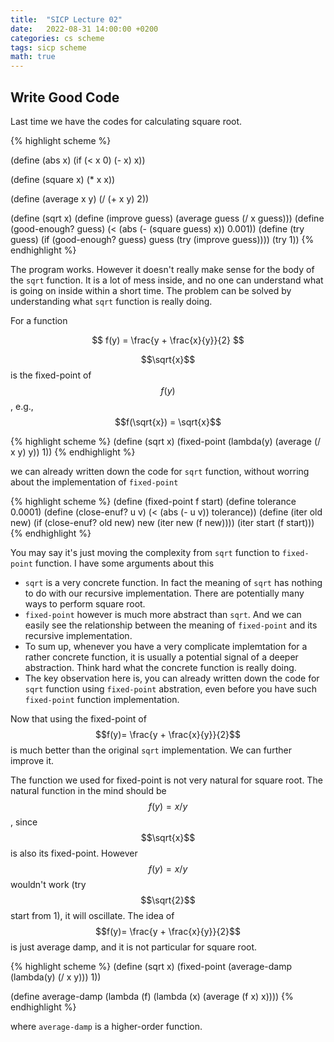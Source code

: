 ```yaml
---
title:  "SICP Lecture 02"
date:   2022-08-31 14:00:00 +0200
categories: cs scheme
tags: sicp scheme
math: true
---
```


## Write Good Code

Last time we have the codes for calculating square root.

{% highlight scheme %}

(define (abs x)
  (if (< x 0)
      (- x)
      x))

(define (square x) (* x x))

(define (average x y) (/ (+ x y) 2))

(define (sqrt x)
  (define (improve guess) (average guess (/ x guess)))
  (define (good-enough? guess) (< (abs (- (square guess) x)) 0.001))
  (define (try guess)
    (if (good-enough? guess)
        guess
        (try (improve guess))))
  (try 1))
{% endhighlight %}

The program works.
However it doesn't really make sense for the body of the `sqrt` function.
It is a lot of mess inside, and no one can understand what is going on inside within a short time.
The problem can be solved by understanding what `sqrt` function is really doing.

For a function

$$
f(y) = \frac{y + \frac{x}{y}}{2}
$$

$$\sqrt{x}$$ is the fixed-point of $$f(y)$$, e.g., $$f(\sqrt{x}) = \sqrt{x}$$

{% highlight scheme %}
(define (sqrt x)
  (fixed-point (lambda(y) (average (/ x y) y)) 1))
{% endhighlight %}

we can already written down the code for `sqrt` function, without worring about the implementation of `fixed-point`

{% highlight scheme %}
(define (fixed-point f start)
  (define tolerance 0.0001)
  (define (close-enuf? u v)
    (< (abs (- u v)) tolerance))
  (define (iter old new)
    (if (close-enuf? old new)
        new
        (iter new (f new))))
  (iter start (f start)))
{% endhighlight %}

You may say it's just moving the complexity from `sqrt` function to `fixed-point` function. I have some arguments about this

- `sqrt` is a very concrete function. In fact the meaning of `sqrt` has nothing to do with our recursive implementation. There are potentially many ways to perform square root.
- `fixed-point` however is much more abstract than `sqrt`. And we can easily see the relationship between the meaning of `fixed-point` and its recursive implementation.
- To sum up, whenever you have a very complicate implemtation for a rather concrete function, it is usually a potential signal of a deeper abstraction. Think hard what the concrete function is really doing.
- The key observation here is, you can already written down the code for `sqrt` function using `fixed-point` abstration, even before you have such `fixed-point` function implementation.

Now that using the fixed-point of $$f(y)= \frac{y + \frac{x}{y}}{2}$$ is much better than the original `sqrt` implementation. We can further improve it.

The function we used for fixed-point is not very natural for square root.
The natural function in the mind should be $$f(y) = x/y$$, since $$\sqrt{x}$$ is also its fixed-point.
However $$f(y) = x/y$$ wouldn't work (try $$\sqrt{2}$$ start from 1), it will oscillate.
The idea of $$f(y)= \frac{y + \frac{x}{y}}{2}$$ is just average damp, and it is not particular for square root.

{% highlight scheme %}
(define (sqrt x)
  (fixed-point (average-damp (lambda(y) (/ x y))) 1))

(define average-damp
  (lambda (f) (lambda (x) (average (f x) x))))
{% endhighlight %}

where `average-damp` is a higher-order function.
